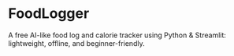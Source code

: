 # FoodLogger
A free AI-like food log and calorie tracker using Python &amp; Streamlit:  lightweight, offline, and beginner-friendly.
